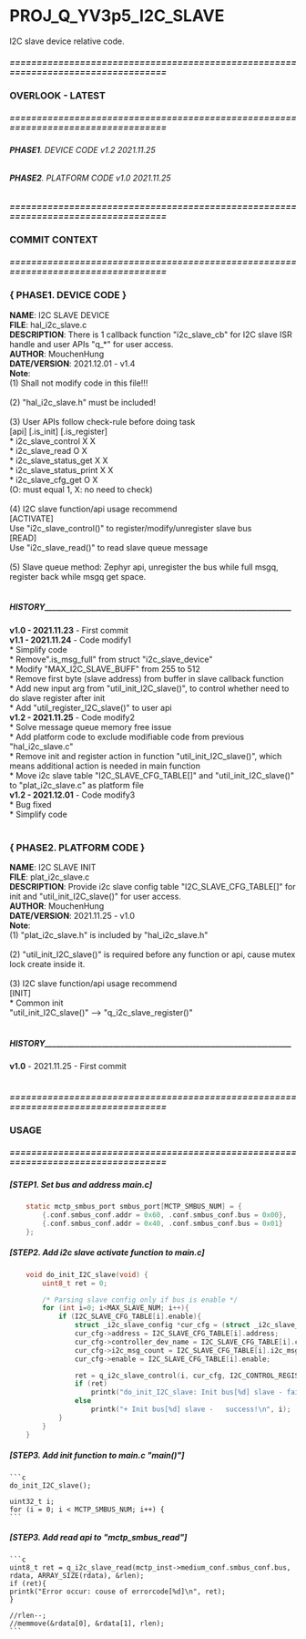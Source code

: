 # PROJ_Q_YV3p5_I2C_SLAVE
I2C slave device relative code.
##### ==================================================================================
### OVERLOOK - LATEST
##### ==================================================================================
###### **PHASE1**. DEVICE CODE		v1.2	2021.11.25
###### **PHASE2**. PLATFORM CODE	v1.0	2021.11.25

##### ==================================================================================
### COMMIT CONTEXT
##### ==================================================================================
### { PHASE1. DEVICE CODE }
**NAME**: I2C SLAVE DEVICE<br>
**FILE**: hal_i2c_slave.c<br>
**DESCRIPTION**: There is 1 callback function "i2c_slave_cb" for I2C slave ISR handle and user APIs "q_*" for user access.<br>
**AUTHOR**: MouchenHung<br>
**DATE/VERSION**: 2021.12.01 - v1.4<br>
**Note**: <br>
    (1) Shall not modify code in this file!!!<br>
<br>
    (2) "hal_i2c_slave.h" must be included!<br>
<br>
    (3) User APIs follow check-rule before doing task <br>
          [api]                               [.is_init] [.is_register]<br>
        * i2c_slave_control                   X          X<br>
        * i2c_slave_read                      O          X<br>
        * i2c_slave_status_get                X          X<br>
        * i2c_slave_status_print              X          X<br>
        * i2c_slave_cfg_get                   O          X<br>
                                              (O: must equal 1, X: no need to check)<br>
<br>
    (4) I2C slave function/api usage recommend<br>
        [ACTIVATE]<br>
          Use "i2c_slave_control()" to register/modify/unregister slave bus<br>
        [READ]<br>
          Use "i2c_slave_read()" to read slave queue message<br>
<br>
    (5) Slave queue method: Zephyr api, unregister the bus while full msgq, register back while msgq get space.<br>
<br>
##### _____HISTORY______________________________________________________________________
**v1.0 - 2021.11.23** - First commit<br>
**v1.1 - 2021.11.24** - Code modify1<br>
		    * Simplify code<br>
		    * Remove".is_msg_full" from struct "i2c_slave_device"<br>
		    * Modify "MAX_I2C_SLAVE_BUFF" from 255 to 512<br>
		    * Remove first byte (slave address) from buffer in slave callback function<br>
		    * Add new input arg from "util_init_I2C_slave()", to control whether need to do slave register after init<br>
		    * Add "util_register_I2C_slave()" to user api<br>
**v1.2 - 2021.11.25** - Code modify2<br>
		    * Solve message queue memory free issue<br>
		    * Add platform code to exclude modifiable code from previous "hal_i2c_slave.c"<br>
		    * Remove init and register action in function "util_init_I2C_slave()", which means additional action is needed in main function<br>
		    * Move i2c slave table "I2C_SLAVE_CFG_TABLE[]" and "util_init_I2C_slave()" to "plat_i2c_slave.c" as platform file<br>
**v1.2 - 2021.12.01** - Code modify3<br>
		    * Bug fixed<br>
		    * Simplify code<br>
<br>
### { PHASE2. PLATFORM CODE }
**NAME**: I2C SLAVE INIT<br>
**FILE**: plat_i2c_slave.c<br>
**DESCRIPTION**: Provide i2c slave config table "I2C_SLAVE_CFG_TABLE[]" for init and "util_init_I2C_slave()" for user access.<br>
**AUTHOR**: MouchenHung<br>
**DATE/VERSION**: 2021.11.25 - v1.0<br>
**Note**: <br>
    (1) "plat_i2c_slave.h" is included by "hal_i2c_slave.h"<br>
<br>
    (2) "util_init_I2C_slave()" is required before any function or api, cause mutex lock create inside it.<br>
<br>
    (3) I2C slave function/api usage recommend<br>
        [INIT]<br>
        * Common init<br>
          "util_init_I2C_slave()" --> "q_i2c_slave_register()"<br>
<br>
##### _____HISTORY______________________________________________________________________
**v1.0** - 2021.11.25 - First commit<br>
<br>
##### ==================================================================================
### USAGE
##### ==================================================================================
##### [STEP1. Set bus and address main.c]
```c
	static mctp_smbus_port smbus_port[MCTP_SMBUS_NUM] = {
		{.conf.smbus_conf.addr = 0x60, .conf.smbus_conf.bus = 0x00},
		{.conf.smbus_conf.addr = 0x40, .conf.smbus_conf.bus = 0x01}
	};
```
##### [STEP2. Add i2c slave activate function to main.c]
```c
	void do_init_I2C_slave(void) {
		uint8_t ret = 0;

	  	/* Parsing slave config only if bus is enable */
	  	for (int i=0; i<MAX_SLAVE_NUM; i++){
			if (I2C_SLAVE_CFG_TABLE[i].enable){
				struct _i2c_slave_config *cur_cfg = (struct _i2c_slave_config *)malloc(sizeof(struct _i2c_slave_config));
				cur_cfg->address = I2C_SLAVE_CFG_TABLE[i].address;
				cur_cfg->controller_dev_name = I2C_SLAVE_CFG_TABLE[i].controller_dev_name;
				cur_cfg->i2c_msg_count = I2C_SLAVE_CFG_TABLE[i].i2c_msg_count;
				cur_cfg->enable = I2C_SLAVE_CFG_TABLE[i].enable;

				ret = q_i2c_slave_control(i, cur_cfg, I2C_CONTROL_REGISTER);
				if (ret)
					printk("do_init_I2C_slave: Init bus[%d] slave - failed, cause of errorcode[%d]\n", i, ret);
				else
					printk("+ Init bus[%d] slave -   success!\n", i);
			}
	  	}
	}
```
##### [STEP3. Add init function to main.c "main()"]
	```c
	do_init_I2C_slave();

	uint32_t i;
	for (i = 0; i < MCTP_SMBUS_NUM; i++) {
	```

##### [STEP3. Add read api to "mctp_smbus_read"]
	```c
	uint8_t ret = q_i2c_slave_read(mctp_inst->medium_conf.smbus_conf.bus, rdata, ARRAY_SIZE(rdata), &rlen);
	if (ret){
	printk("Error occur: couse of errorcode[%d]\n", ret);
	}

	//rlen--;
	//memmove(&rdata[0], &rdata[1], rlen);
	```
